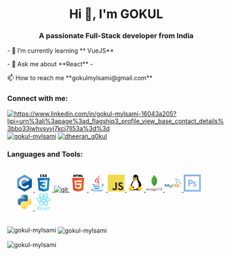 <link rel="preconnect" href="https://fonts.googleapis.com" />
<link rel="preconnect" href="https://fonts.gstatic.com" crossorigin />
<link
  href="https://fonts.googleapis.com/css2?family=Poppins:wght@300;400;500;600;700;800;900&display=swap"
  rel="stylesheet"
/>

<h1 align="center">Hi 👋, I'm GOKUL</h1>
<h3 align="center">A passionate Full-Stack developer from India</h3>

<p>- 🌱 I’m currently learning ** VueJS**</p>
<p>- 💬 Ask me about **React** -</p>

<p>📫 How to reach me **gokulmylsami@gmail.com**</p>

<h3 align="left">Connect with me:</h3>
<p align="left">
  <a
    href="https://linkedin.com/in/https://www.linkedin.com/in/gokul-mylsami-16043a205?lipi=urn%3ali%3apage%3ad_flagship3_profile_view_base_contact_details%3bbo33jwhvsyyj7kcj7ll53a%3d%3d"
    target="blank"
    ><img
      align="center"
      src="https://raw.githubusercontent.com/rahuldkjain/github-profile-readme-generator/master/src/images/icons/Social/linked-in-alt.svg"
      alt="https://www.linkedin.com/in/gokul-mylsami-16043a205?lipi=urn%3ali%3apage%3ad_flagship3_profile_view_base_contact_details%3bbo33jwhvsyyj7kcj7ll53a%3d%3d"
      height="30"
      width="40"
  /></a>
  <a href="https://codesandbox.com/gokul-mylsami" target="blank"
    ><img
      align="center"
      src="https://raw.githubusercontent.com/rahuldkjain/github-profile-readme-generator/master/src/images/icons/Social/codesandbox.svg"
      alt="gokul-mylsami"
      height="30"
      width="40"
  /></a>
  <a href="https://instagram.com/dheeran_g0kul" target="blank"
    ><img
      align="center"
      src="https://raw.githubusercontent.com/rahuldkjain/github-profile-readme-generator/master/src/images/icons/Social/instagram.svg"
      alt="dheeran_g0kul"
      height="30"
      width="40"
  /></a>
</p>

<h3 align="left">Languages and Tools:</h3>
<p align="left" style="padding: 20px">
  <a href="https://www.cprogramming.com/" target="_blank" rel="noreferrer">
    <img
      src="https://raw.githubusercontent.com/devicons/devicon/master/icons/c/c-original.svg"
      alt="c"
      width="40"
      height="40"
    />
  </a>
  
  </a>
  <a href="https://www.w3schools.com/css/" target="_blank" rel="noreferrer">
    <img
      src="https://raw.githubusercontent.com/devicons/devicon/master/icons/css3/css3-original-wordmark.svg"
      alt="css3"
      width="40"
      height="40"
    />
  </a>
  <a href="https://git-scm.com/" target="_blank" rel="noreferrer">
    <img
      src="https://www.vectorlogo.zone/logos/git-scm/git-scm-icon.svg"
      alt="git"
      width="40"
      height="40"
    />
  </a>
  <a href="https://www.w3.org/html/" target="_blank" rel="noreferrer">
    <img
      src="https://raw.githubusercontent.com/devicons/devicon/master/icons/html5/html5-original-wordmark.svg"
      alt="html5"
      width="40"
      height="40"
    />
  </a>
  <a href="https://www.java.com" target="_blank" rel="noreferrer">
    <img
      src="https://raw.githubusercontent.com/devicons/devicon/master/icons/java/java-original.svg"
      alt="java"
      width="40"
      height="40"
    />
  </a>
  <a
    href="https://developer.mozilla.org/en-US/docs/Web/JavaScript"
    target="_blank"
    rel="noreferrer"
  >
    <img
      src="https://raw.githubusercontent.com/devicons/devicon/master/icons/javascript/javascript-original.svg"
      alt="javascript"
      width="40"
      height="40"
    />
  </a>
  <a href="https://www.linux.org/" target="_blank" rel="noreferrer">
    <img
      src="https://raw.githubusercontent.com/devicons/devicon/master/icons/linux/linux-original.svg"
      alt="linux"
      width="40"
      height="40"
    />
  </a>
  <a href="https://www.mongodb.com/" target="_blank" rel="noreferrer">
    <img
      src="https://raw.githubusercontent.com/devicons/devicon/master/icons/mongodb/mongodb-original-wordmark.svg"
      alt="mongodb"
      width="40"
      height="40"
    />
  </a>
  <a href="https://www.mysql.com/" target="_blank" rel="noreferrer">
    <img
      src="https://raw.githubusercontent.com/devicons/devicon/master/icons/mysql/mysql-original-wordmark.svg"
      alt="mysql"
      width="40"
      height="40"
    />
  </a>
  <a href="https://www.photoshop.com/en" target="_blank" rel="noreferrer">
    <img
      src="https://raw.githubusercontent.com/devicons/devicon/master/icons/photoshop/photoshop-line.svg"
      alt="photoshop"
      width="40"
      height="40"
    />
  </a>
  <a href="https://www.python.org" target="_blank" rel="noreferrer">
    <img
      src="https://raw.githubusercontent.com/devicons/devicon/master/icons/python/python-original.svg"
      alt="python"
      width="40"
      height="40"
    />
  </a>
  <a href="https://reactjs.org/" target="_blank" rel="noreferrer">
    <img
      src="https://raw.githubusercontent.com/devicons/devicon/master/icons/react/react-original-wordmark.svg"
      alt="react"
      width="40"
      height="40"
    />
  </a>
</p>

<p>
  <img
    align="left"
    src="https://github-readme-stats.vercel.app/api/top-langs?username=gokul-mylsami&show_icons=true&locale=en&layout=compact"
    alt="gokul-mylsami"
  />
</p>

<p>
  &nbsp;<img
    align="center"
    src="https://github-readme-stats.vercel.app/api?username=gokul-mylsami&show_icons=true&locale=en"
    alt="gokul-mylsami"
  />
</p>

<p>
  <img
    align="center"
    src="https://github-readme-streak-stats.herokuapp.com/?user=gokul-mylsami&"
    alt="gokul-mylsami"
  />
</p>

